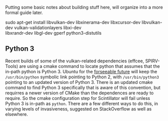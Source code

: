 Putting some basic notes about building stuff here, will organize into a more
formal guide later.

sudo apt-get install libvulkan-dev libxinerama-dev libxcursor-dev libvulkan-dev vulkan-validationlayers libxi-dev      \
    libxrandr-dev libgl-dev gperf python3-distutils

## Python 3

Recent builds of some of the vulkan-related dependencies (effcee, SPIRV-Tools) are using a cmake command to locate python
that assumes that the in-path python is Python 3. Ubuntu for the [forseeable future](https://wiki.ubuntu.com/Python)
will keep the ```/usr/bin/python``` symbolic link pointing to Python 2, with ```/usr/bin/python3``` pointing to an
updated version of Python 3. There is an updated cmake command to find Python 3 specifically that is aware of this
convention, but requirres a newer version of CMake than the dependences are ready to require. So the cmake configuration
step for Scintillator will fail unless Python 3 is in-path as ```python```. There are a few different ways to do this,
in varying levels of invasiveness, suggested on StackOverflow as well as elsewhere.

